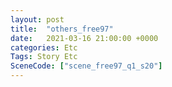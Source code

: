 ```yaml
---
layout: post
title:  "others_free97"
date:   2021-03-16 21:00:00 +0000
categories: Etc
Tags: Story Etc
SceneCode: ["scene_free97_q1_s20"]
---
```

